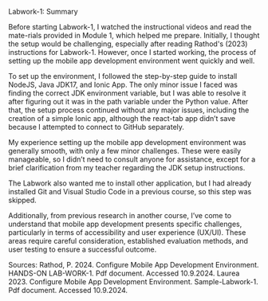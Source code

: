 Labwork-1: Summary

Before starting Labwork-1, I watched the instructional videos and read the mate-rials provided in Module 1, which helped me prepare. Initially, I thought the setup would be challenging, especially after reading Rathod's (2023) instructions for Labwork-1. However, once I started working, the process of setting up the mobile app development environment went quickly and well.

To set up the environment, I followed the step-by-step guide to install NodeJS, Java JDK17, and Ionic App. The only minor issue I faced was finding the correct JDK environment variable, but I was able to resolve it after figuring out it was in the path variable under the Python value. After that, the setup process continued without any major issues, including the creation of a simple Ionic app, although the react-tab app didn’t save because I attempted to connect to GitHub separately.

My experience setting up the mobile app development environment was generally smooth, with only a few minor challenges. These were easily manageable, so I didn’t need to consult anyone for assistance, except for a brief clarification from my teacher regarding the JDK setup instructions.

The Labwork also wanted me to install other application, but I had already installed Git and Visual Studio Code in a previous course, so this step was skipped.

Additionally, from previous research in another course, I’ve come to understand that mobile app development presents specific challenges, particularly in terms of accessibility and user experience (UX/UI). These areas require careful consideration, established evaluation methods, and user testing to ensure a successful outcome.

Sources:
Rathod, P. 2024. Configure Mobile App Development Environment. HANDS-ON LAB-WORK-1. Pdf document. Accessed 10.9.2024.
Laurea 2023. Configure Mobile App Development Environment. Sample-Labwork-1. Pdf document. Accessed 10.9.2024.

